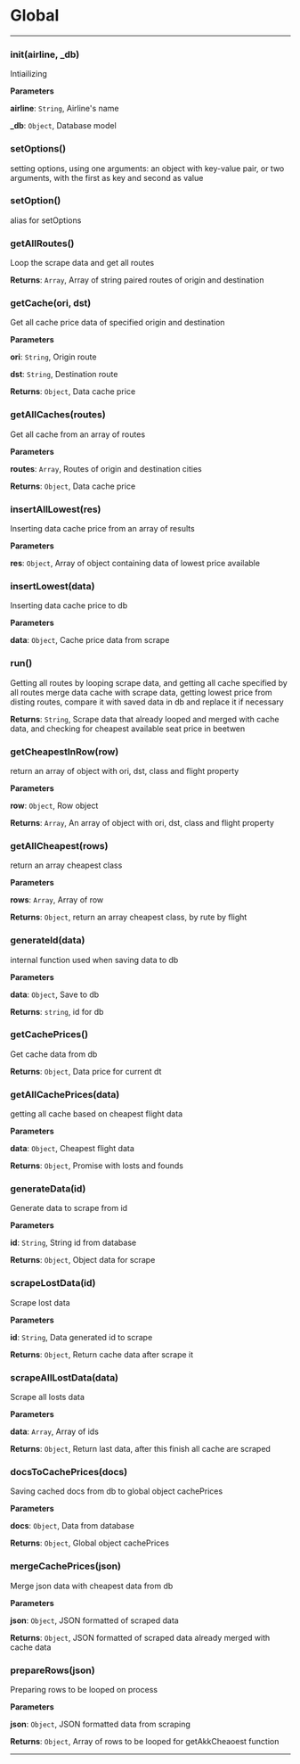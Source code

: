 # Global





* * *

### init(airline, _db) 

Intiailizing

**Parameters**

**airline**: `String`, Airline's name

**_db**: `Object`, Database model



### setOptions() 

setting options, using one arguments: an object with key-value pair,
or two arguments, with the first as key and second as value



### setOption() 

alias for setOptions



### getAllRoutes() 

Loop the scrape data and get all routes

**Returns**: `Array`, Array of string paired routes of origin and destination


### getCache(ori, dst) 

Get all cache price data of specified origin and destination

**Parameters**

**ori**: `String`, Origin route

**dst**: `String`, Destination route

**Returns**: `Object`, Data cache price


### getAllCaches(routes) 

Get all cache from an array of routes

**Parameters**

**routes**: `Array`, Routes of origin and destination cities

**Returns**: `Object`, Data cache price


### insertAllLowest(res) 

Inserting data cache price from an array of results

**Parameters**

**res**: `Object`, Array of object containing data of lowest price available



### insertLowest(data) 

Inserting data cache price to db

**Parameters**

**data**: `Object`, Cache price data from scrape



### run() 

Getting all routes by looping scrape data, and getting all cache specified by all routes
merge data cache with scrape data, getting lowest price from disting routes, compare it with
saved data in db and replace it if necessary

**Returns**: `String`, Scrape data that already looped and merged with cache data, and checking for
cheapest available seat price in beetwen


### getCheapestInRow(row) 

return an array of object with ori, dst, class and flight property

**Parameters**

**row**: `Object`, Row object

**Returns**: `Array`, An array of object with ori, dst, class and flight property


### getAllCheapest(rows) 

return an array cheapest class

**Parameters**

**rows**: `Array`, Array of row

**Returns**: `Object`, return an array cheapest class, by rute by flight


### generateId(data) 

internal function used when saving data to db

**Parameters**

**data**: `Object`, Save to db

**Returns**: `string`, id for db


### getCachePrices() 

Get cache data from db

**Returns**: `Object`, Data price for current dt


### getAllCachePrices(data) 

getting all cache based on cheapest flight data

**Parameters**

**data**: `Object`, Cheapest flight data

**Returns**: `Object`, Promise with losts and founds


### generateData(id) 

Generate data to scrape from id

**Parameters**

**id**: `String`, String id from database

**Returns**: `Object`, Object data for scrape


### scrapeLostData(id) 

Scrape lost data

**Parameters**

**id**: `String`, Data generated id to scrape

**Returns**: `Object`, Return cache data after scrape it


### scrapeAllLostData(data) 

Scrape all losts data

**Parameters**

**data**: `Array`, Array of ids

**Returns**: `Object`, Return last data, after this finish all cache are scraped


### docsToCachePrices(docs) 

Saving cached docs from db to global object cachePrices

**Parameters**

**docs**: `Object`, Data from database

**Returns**: `Object`, Global object cachePrices


### mergeCachePrices(json) 

Merge json data with cheapest data from db

**Parameters**

**json**: `Object`, JSON formatted of scraped data

**Returns**: `Object`, JSON formatted of scraped data already merged with cache data


### prepareRows(json) 

Preparing rows to be looped on process

**Parameters**

**json**: `Object`, JSON formatted data from scraping

**Returns**: `Object`, Array of rows to be looped for getAkkCheaoest function



* * *










